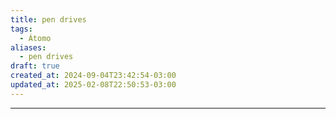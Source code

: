```yaml
---
title: pen drives
tags:
  - Átomo
aliases:
  - pen drives
draft: true
created_at: 2024-09-04T23:42:54-03:00
updated_at: 2025-02-08T22:50:53-03:00
---
```



---

